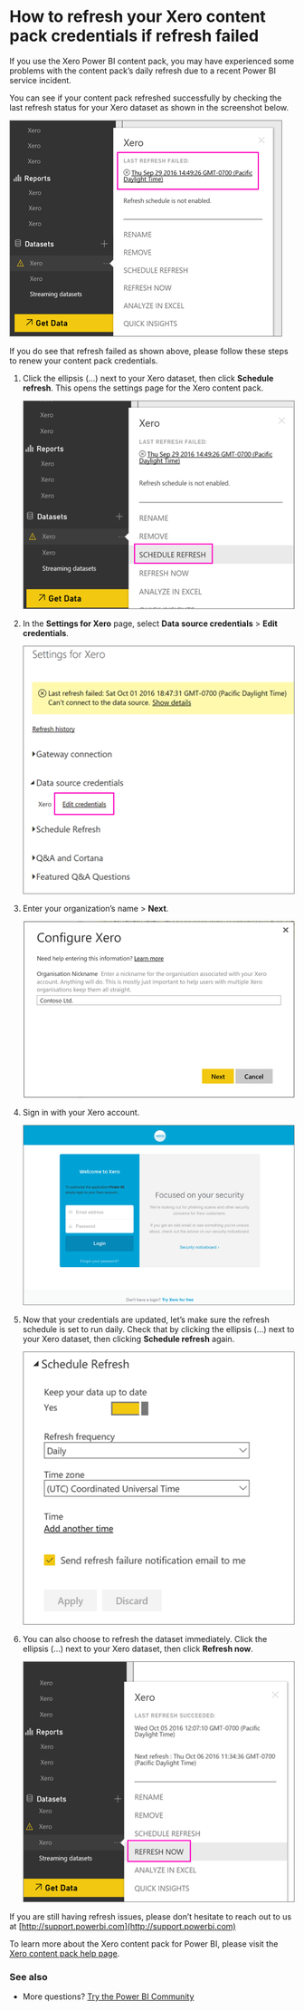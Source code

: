 <properties 
   pageTitle="How to refresh your Xero content pack credentials"
   description="If you use the Xero Power BI content pack, you may have experienced a problem with the content pack’s daily refresh due to a recent Power BI service incident."
   services="powerbi" 
   documentationCenter="" 
   authors="joeshoukry" 
   manager="erikre" 
   backup="maggiesMSFT"
   editor=""
   tags=""
   qualityFocus="no"
   qualityDate=""/>
 
<tags
   ms.service="powerbi"
   ms.devlang="NA"
   ms.topic="article"
   ms.tgt_pltfrm="NA"
   ms.workload="powerbi"
   ms.date="03/10/2017"
   ms.author="yshoukry"/>

# How to refresh your Xero content pack credentials if refresh failed

If you use the Xero Power BI content pack, you may have experienced some problems with the content pack’s daily refresh due to a recent Power BI service incident.

You can see if your content pack refreshed successfully by checking the last refresh status for your Xero dataset as shown in the screenshot below.

![](media/powerbi-service-refresh-xero-content-pack-credentials/powerbi-xero-refresh-failed.png)

If you do see that refresh failed as shown above, please follow these steps to renew your content pack credentials.

1. Click the ellipsis (...) next to your Xero dataset, then click **Schedule refresh**. This opens the settings page for the Xero content pack.

    ![](media/powerbi-service-refresh-xero-content-pack-credentials/powerbi-xero-schedule-refresh.png)
 
2. In the **Settings for Xero** page, select **Data source credentials** > **Edit credentials**.

    ![](media/powerbi-service-refresh-xero-content-pack-credentials/powerbi-xero-settings-page.png)

3. Enter your organization’s name > **Next**.

    ![](media/powerbi-service-refresh-xero-content-pack-credentials/powerbi-xero-configure.png)

4. Sign in with your Xero account.

    ![](media/powerbi-service-refresh-xero-content-pack-credentials/powerbi-xero-welcome.png)

4. Now that your credentials are updated, let’s make sure the refresh schedule is set to run daily. Check that by clicking the ellipsis (...) next to your Xero dataset, then clicking **Schedule refresh** again.

    ![](media/powerbi-service-refresh-xero-content-pack-credentials/powerbi-xero-refresh-schedule.png)

5. You can also choose to refresh the dataset immediately. Click the ellipsis (...) next to your Xero dataset, then click **Refresh now**.

    ![](media/powerbi-service-refresh-xero-content-pack-credentials/powerbi-xero-refresh-now.png)

If you are still having refresh issues, please don’t hesitate to reach out to us at [http://support.powerbi.com](http://support.powerbi.com) 

To learn more about the Xero content pack for Power BI, please visit the [Xero content pack help page](powerbi-content-pack-xero.md).


### See also  

-  More questions? [Try the Power BI Community](http://community.powerbi.com/)

